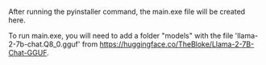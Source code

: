 After running the pyinstaller command, the main.exe file will be created here.

To run main.exe, you will need to add a folder "models" with the file 'llama-2-7b-chat.Q8_0.gguf'  from https://huggingface.co/TheBloke/Llama-2-7B-Chat-GGUF.
